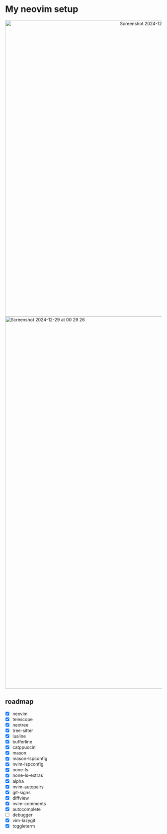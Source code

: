# My neovim setup

<div align="center">
  <img width="952" alt="Screenshot 2024-12-29 at 11 12 39" src="https://github.com/user-attachments/assets/a87b0632-9926-4959-bc53-c78f15f4fe6b" />
</div>
<img width="1197" alt="Screenshot 2024-12-29 at 00 29 26" src="https://github.com/user-attachments/assets/0a84f61b-3a2b-4803-8fa8-e1805008a467" />

## roadmap

- [x] neovim
- [x] telescope
- [x] neotree
- [x] tree-sitter
- [x] lualine
- [x] bufferline
- [x] catppuccin
- [x] mason
- [x] mason-lspconfig
- [x] nvim-lspconfig
- [x] none-ls
- [x] none-ls-extras
- [x] alpha
- [x] nvim-autopairs
- [x] git-signs 
- [x] diffview
- [x] nvim-comments
- [x] autocomplete
- [ ] debugger
- [x] vim-lazygit
- [x] toggleterm
